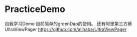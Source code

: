 # PracticeDemo
自我学习Demo
目前简单的greenDao的使用。
还有阿里第三方裤UltraViewPager https://github.com/alibaba/UltraViewPager
